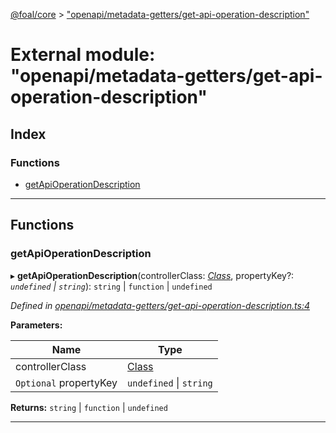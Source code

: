 [@foal/core](../README.md) > ["openapi/metadata-getters/get-api-operation-description"](../modules/_openapi_metadata_getters_get_api_operation_description_.md)

# External module: "openapi/metadata-getters/get-api-operation-description"

## Index

### Functions

* [getApiOperationDescription](_openapi_metadata_getters_get_api_operation_description_.md#getapioperationdescription)

---

## Functions

<a id="getapioperationdescription"></a>

###  getApiOperationDescription

▸ **getApiOperationDescription**(controllerClass: *[Class](_core_class_interface_.md#class)*, propertyKey?: *`undefined` \| `string`*): `string` \| `function` \| `undefined`

*Defined in [openapi/metadata-getters/get-api-operation-description.ts:4](https://github.com/FoalTS/foal/blob/70cc46bd/packages/core/src/openapi/metadata-getters/get-api-operation-description.ts#L4)*

**Parameters:**

| Name | Type |
| ------ | ------ |
| controllerClass | [Class](_core_class_interface_.md#class) |
| `Optional` propertyKey | `undefined` \| `string` |

**Returns:** `string` \| `function` \| `undefined`

___

